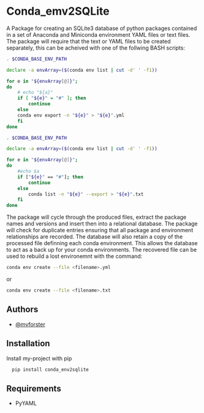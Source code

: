 # Conda_emv2SQLite

A Package for creating an SQLite3 database of python packages contained in a set of Anaconda and Miniconda environment YAML files or text files. The package will require that the text or YAML files to be created separately, this can be acheived with one of the follwing BASH scripts:

```bash
. $CONDA_BASE_ENV_PATH

declare -a envArray=($(conda env list | cut -d' ' -f1))

for e in "${envArray[@]}";
do
    # echo "${a}"
    if [ "${e}" = "#" ]; then
        continue
    else
    conda env export -n "${e}" > "${e}".yml
    fi
done
```

```bash
. $CONDA_BASE_ENV_PATH 

declare -a envArray=($(conda env list | cut -d' ' -f1))

for e in "${envArray[@]}";
do
    #echo $a
    if ["${e}" == "#"]; then
        continue
    else
        conda list -n "${e}" --export > "${e}".txt
    fi
done
```

The package will cycle through the produced files, extract the package names and versions and insert then into a relational database. The package will check for duplicate entries ensuring that all package and environment relationships are recorded. The database will also retain a copy of the processed file definning each conda environment. This allows the database to act as a back up for your conda environments. The recovered file can be used to rebuild a lost environemnt with the command:

```bash
conda env create --file <filename>.yml
```

or

```bash
conda env create --file <filename>.txt
```

## Authors

- [@mvforster](https://github.com/mvforster/conda_env2sqlite)

## Installation

Install my-project with pip

```bash
  pip install conda_env2sqlite
```

## Requirements

* PyYAML
